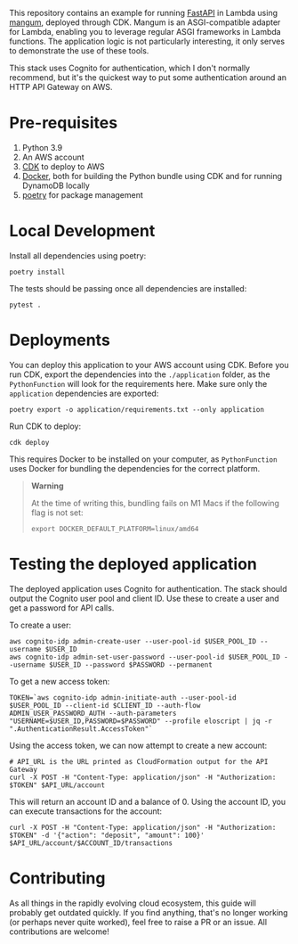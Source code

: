 This repository contains an example for running [FastAPI](https://fastapi.tiangolo.com/)
in Lambda using [mangum](https://mangum.io), deployed through CDK.
Mangum is an ASGI-compatible adapter for Lambda, enabling
you to leverage regular ASGI frameworks in Lambda functions.
The application logic is not particularly interesting,
it only serves to demonstrate the use of these tools.

This stack uses Cognito for authentication, which I don't normally recommend,
but it's the quickest way to put some authentication around an HTTP API Gateway
on AWS.

# Pre-requisites
1. Python 3.9
2. An AWS account
3. [CDK](https://aws.amazon.com/cdk/) to deploy to AWS
4. [Docker](https://www.docker.com/), both for building the Python bundle using CDK and for running DynamoDB locally
5. [poetry](https://python-poetry.org/) for package management

# Local Development

Install all dependencies using poetry:

```shell
poetry install
```

The tests should be passing once all dependencies are installed:

```shell
pytest .
```

# Deployments

You can deploy this application to your AWS account using CDK. Before you run CDK,
export the dependencies into the `./application` folder, as the `PythonFunction`
will look for the requirements here. Make sure only the `application` dependencies
are exported:

```shell
poetry export -o application/requirements.txt --only application
```

Run CDK to deploy:

```shell
cdk deploy
```

This requires Docker to be installed on your computer, as `PythonFunction`
uses Docker for bundling the dependencies for the correct platform.


> **Warning**
>
> At the time of writing this, bundling fails on M1 Macs if the following flag is not set:
> ```shell
> export DOCKER_DEFAULT_PLATFORM=linux/amd64
> ```

# Testing the deployed application

The deployed application uses Cognito for authentication. The stack should output
the Cognito user pool and client ID. Use these to create a user and get a password
for API calls.

To create a user:

```shell
aws cognito-idp admin-create-user --user-pool-id $USER_POOL_ID --username $USER_ID
aws cognito-idp admin-set-user-password --user-pool-id $USER_POOL_ID --username $USER_ID --password $PASSWORD --permanent
```

To get a new access token:

```shell
TOKEN=`aws cognito-idp admin-initiate-auth --user-pool-id $USER_POOL_ID --client-id $CLIENT_ID --auth-flow ADMIN_USER_PASSWORD_AUTH --auth-parameters "USERNAME=$USER_ID,PASSWORD=$PASSWORD" --profile eloscript | jq -r ".AuthenticationResult.AccessToken"`
```

Using the access token, we can now attempt to create a new account:

```shell
# API_URL is the URL printed as CloudFormation output for the API Gateway
curl -X POST -H "Content-Type: application/json" -H "Authorization: $TOKEN" $API_URL/account
```

This will return an account ID and a balance of 0. Using the account ID, you can
execute transactions for the account:

```shell
curl -X POST -H "Content-Type: application/json" -H "Authorization: $TOKEN" -d '{"action": "deposit", "amount": 100}' $API_URL/account/$ACCOUNT_ID/transactions
```

# Contributing
As all things in the rapidly evolving cloud ecosystem, this guide will
probably get outdated quickly. If you find anything, that's no longer
working (or perhaps never quite worked), feel free to raise a PR
or an issue. All contributions are welcome!
